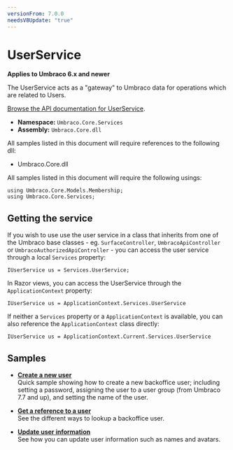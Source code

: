 ```yaml
---
versionFrom: 7.0.0
needsV8Update: "true"
---
```


# UserService

**Applies to Umbraco 6.x and newer**

The UserService acts as a "gateway" to Umbraco data for operations which are related to Users.

[Browse the API documentation for UserService](https://our.umbraco.org/apidocs/csharp/api/Umbraco.Core.Services.UserService.html).

 * **Namespace:** `Umbraco.Core.Services` 
 * **Assembly:** `Umbraco.Core.dll`

All samples listed in this document will require references to the following dll:

* Umbraco.Core.dll

All samples listed in this document will require the following usings:
	
	using Umbraco.Core.Models.Membership;
	using Umbraco.Core.Services;

## Getting the service

If you wish to use use the user service in a class that inherits from one of the Umbraco base classes - eg. `SurfaceController`, `UmbracoApiController` or `UmbracoAuthorizedApiController` - you can access the user service through a local `Services` property:

	IUserService us = Services.UserService;
	
In Razor views, you can access the UserService through the `ApplicationContext` property:

	IUserService us = ApplicationContext.Services.UserService

If neither a `Services` property or a `ApplicationContext` is available, you can also reference the `ApplicationContext` class directly:

	IUserService us = ApplicationContext.Current.Services.UserService

## Samples

* [**Create a new user**](Create-a-new-user.md)<br />Quick sample showing how to create a new backoffice user; including setting a password, assigning the user to a user group (from Umbraco 7.7 and up), and setting the name of the user.

* [**Get a reference to a user**](Get-a-reference-to-a-user.md)<br />See the different ways to lookup a backoffice user.

* [**Update user information**](Update-user-information.md)<br />See how you can update user information such as names and avatars.

